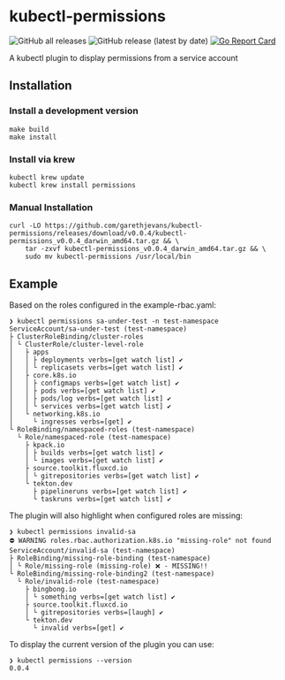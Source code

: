 # kubectl-permissions

![GitHub all releases](https://img.shields.io/github/downloads/garethjevans/kubectl-permissions/total)
![GitHub release (latest by date)](https://img.shields.io/github/v/release/garethjevans/kubectl-permissions)
[![Go Report Card](https://goreportcard.com/badge/github.com/garethjevans/kubectl-permissions)](https://goreportcard.com/report/github.com/garethjevans/kubectl-permissions)

A kubectl plugin to display permissions from a service account

## Installation

### Install a development version

```
make build
make install
```

### Install via krew

```
kubectl krew update
kubectl krew install permissions
```

### Manual Installation

```commandline
curl -LO https://github.com/garethjevans/kubectl-permissions/releases/download/v0.0.4/kubectl-permissions_v0.0.4_darwin_amd64.tar.gz && \
    tar -zxvf kubectl-permissions_v0.0.4_darwin_amd64.tar.gz && \
    sudo mv kubectl-permissions /usr/local/bin
```

## Example

Based on the roles configured in the example-rbac.yaml:

```commandLine
❯ kubectl permissions sa-under-test -n test-namespace
ServiceAccount/sa-under-test (test-namespace)
├ ClusterRoleBinding/cluster-roles
│ └ ClusterRole/cluster-level-role
│   ├ apps
│   │ ├ deployments verbs=[get watch list] ✔
│   │ └ replicasets verbs=[get watch list] ✔
│   ├ core.k8s.io
│   │ ├ configmaps verbs=[get watch list] ✔
│   │ ├ pods verbs=[get watch list] ✔
│   │ ├ pods/log verbs=[get watch list] ✔
│   │ └ services verbs=[get watch list] ✔
│   └ networking.k8s.io
│     └ ingresses verbs=[get] ✔
└ RoleBinding/namespaced-roles (test-namespace)
  └ Role/namespaced-role (test-namespace)
    ├ kpack.io
    │ ├ builds verbs=[get watch list] ✔
    │ └ images verbs=[get watch list] ✔
    ├ source.toolkit.fluxcd.io
    │ └ gitrepositories verbs=[get watch list] ✔
    └ tekton.dev
      ├ pipelineruns verbs=[get watch list] ✔
      └ taskruns verbs=[get watch list] ✔
```

The plugin will also highlight when configured roles are missing:

```commandLine
❯ kubectl permissions invalid-sa
⛔ WARNING roles.rbac.authorization.k8s.io "missing-role" not found
ServiceAccount/invalid-sa (test-namespace)
├ RoleBinding/missing-role-binding (test-namespace)
│ └ Role/missing-role (missing-role) ❌ - MISSING!!
└ RoleBinding/missing-role-binding2 (test-namespace)
  └ Role/invalid-role (test-namespace)
    ├ bingbong.io
    │ └ something verbs=[get watch list] ✔
    ├ source.toolkit.fluxcd.io
    │ └ gitrepositories verbs=[laugh] ✔
    └ tekton.dev
      └ invalid verbs=[get] ✔
```

To display the current version of the plugin you can use:

```commandline
❯ kubectl permissions --version
0.0.4
```

